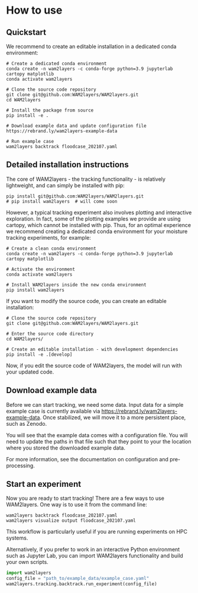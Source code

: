 # How to use

## Quickstart
We recommend to create an editable installation in a dedicated conda environment:

```
# Create a dedicated conda environment
conda create -n wam2layers -c conda-forge python=3.9 jupyterlab cartopy matplotlib
conda activate wam2layers

# Clone the source code repository
git clone git@github.com:WAM2layers/WAM2layers.git
cd WAM2layers

# Install the package from source
pip install -e .

# Download example data and update configuration file
https://rebrand.ly/wam2layers-example-data

# Run example case
wam2layers backtrack floodcase_202107.yaml
```

## Detailed installation instructions

The core of WAM2layers - the tracking functionality - is relatively
lightweight, and can simply be installed with pip:

```
pip install git@github.com:WAM2layers/WAM2layers.git
# pip install wam2layers  # will come soon
```

However, a typical tracking experiment also involves plotting and interactive
exploration. In fact, some of the plotting examples we provide are using
cartopy, which cannot be installed with pip. Thus, for an optimal experience we
recommend creating a dedicated conda environment for your moisture tracking
experiments, for example:

```
# Create a clean conda environment
conda create -n wam2layers -c conda-forge python=3.9 jupyterlab cartopy matplotlib

# Activate the environment
conda activate wam2layers

# Install WAM2layers inside the new conda environment
pip install wam2layers
```

If you want to modify the source code, you can create an editable installation:
```
# Clone the source code repository
git clone git@github.com:WAM2layers/WAM2layers.git

# Enter the source code directory
cd WAM2layers/

# Create an editable installation - with development dependencies
pip install -e .[develop]
```

Now, if you edit the source code of WAM2layers, the model will run with your
updated code.

## Download example data

Before we can start tracking, we need some data. Input data for a simple example
case is currently available via https://rebrand.ly/wam2layers-example-data. Once
stabilized, we will move it to a more persistent place, such as Zenodo.

You will see that the example data comes with a configuration file. You will
need to update the paths in that file such that they point to your the location
where you stored the downloaded example data.

For more information, see the documentation on configuration and pre-processing.

## Start an experiment

Now you are ready to start tracking! There are a few ways to use WAM2layers. One
way is to use it from the command line:
```
wam2layers backtrack floodcase_202107.yaml
wam2layers visualize output floodcase_202107.yaml
```

This workflow is particularly useful if you are running experiments on HPC
systems.

Alternatively, if you prefer to work in an interactive Python environment such
as Jupyter Lab, you can import WAM2layers functionality and build your own scripts.

```python
import wam2layers
config_file = "path_to/example_data/example_case.yaml"
wam2layers.tracking.backtrack.run_experiment(config_file)
```
